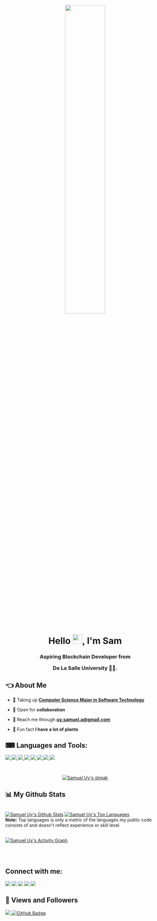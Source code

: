 <a href="#"> <p align="center"> <img width="50%" height="auto" src="https://creazilla-store.fra1.digitaloceanspaces.com/cliparts/79332/coding-clipart-md.png" height="175px"/> </p> </a>

<h1 align="center">Hello <img src="https://raw.githubusercontent.com/MartinHeinz/MartinHeinz/master/wave.gif" width="30px">, I'm Sam</h1>
<h3 align="center">Aspiring Blockchain Developer from <p> De La Salle University 💚🏹.</h3>


## 👈 About Me

- 📖 Taking up **[Computer Science Major in Software Technology](https://www.dlsu.edu.ph/colleges/ccs/undergraduate-degree-programs/cs-st/)**

- 🦸 Open for  **collaboration**

- 📣 Reach me through **uy.samuel.a@gmail.com**

- 🌱 Fun fact **I have a lot of plants**

## ⌨ Languages and Tools:

<p align="left"> 
    <a href="https://www.programiz.com/c-programming" target="_blank"> <img src="https://img.icons8.com/color/48/000000/c-programming.png"/> </a>
    <a href="https://www.java.com" target="_blank"> <img src="https://img.icons8.com/color/48/000000/java-coffee-cup-logo.png"/> </a>
    <a href="https://www.python.org" target="_blank"> <img src="https://img.icons8.com/color/48/000000/python.png"/> </a>
    <a href="https://www.w3.org/html/" target="_blank"> <img src="https://img.icons8.com/color/48/000000/html-5.png"/> </a> 
    <a href="https://www.w3schools.com/css/" target="_blank"> <img src="https://img.icons8.com/color/48/000000/css3.png"/> </a> 
    <a href="https://git-scm.com/" target="_blank"> <img src="https://img.icons8.com/color/48/000000/git.png"/> </a> 
    <a href="https://www.linux.org/" target="_blank"> <img src="https://img.icons8.com/color/48/000000/linux--v1.png"/> </a> 
    <a href="https://www.gnu.org/software/bash/" target="_blank"> <img src="https://img.icons8.com/plasticine/48/000000/bash.png"/> </a> 
</p>

<!-- [![React Badge](https://img.shields.io/badge/-React-61DBFB?style=for-the-badge&labelColor=black&logo=react&logoColor=61DBFB)](#)  [![Javascript Badge](https://img.shields.io/badge/-Javascript-F0DB4F?style=for-the-badge&labelColor=black&logo=javascript&logoColor=F0DB4F)](#) [![Typescript Badge](https://img.shields.io/badge/-Typescript-007acc?style=for-the-badge&labelColor=black&logo=typescript&logoColor=007acc)](#) [![Nodejs Badge](https://img.shields.io/badge/-Nodejs-3C873A?style=for-the-badge&labelColor=black&logo=node.js&logoColor=3C873A)](#) [![GraphQL Badge](https://img.shields.io/badge/-GraphQl-e535ab?style=for-the-badge&labelColor=black&logo=node.js&logoColor=e535ab)](#) -->
<br/>

<p align="center">
    <a href="https://github.com/samueluy/github-readme-streak-stats">
        <img title="🔥 Get streak stats for your profile at git.io/streak-stats" alt="Samuel Uy's streak" src="https://github-readme-streak-stats.herokuapp.com/?user=samueluy&theme=black-ice&hide_border=true&stroke=0000&background=060A0CD0"/>
    </a>
</p>

## 📊 My Github Stats

  <br/>
    <a href="https://github.com/samueluy/github-readme-stats"><img alt="Samuel Uy's Github Stats" src="https://github-readme-stats.vercel.app/api?username=samueluy&show_icons=true&count_private=true&theme=react&hide_border=true&bg_color=0D1117" /></a>
  <a href="https://github.com/samueluy/github-readme-stats"><img alt="Samuel Uy's Top Languages" src="https://github-readme-stats.vercel.app/api/top-langs/?username=samueluy&langs_count=8&count_private=true&layout=compact&theme=react&hide_border=true&bg_color=0D1117" /></a>
  <br/>
  <b>Note:</b> Top languages is only a metric of the languages my public code consists of and doesn't reflect experience or skill level.


<br/>
<br/>

<a href="https://github.com/samueluy/github-readme-activity-graph"><img alt="Samuel Uy's Activity Graph" src="https://activity-graph.herokuapp.com/graph?username=samueluy&bg_color=0D1117&color=5BCDEC&line=5BCDEC&point=FFFFFF&hide_border=true" /></a>

<br/>
<br/>

## Connect with me:
<p align="left">

<a href = "https://www.linkedin.com/in/samueluy/"><img src="https://img.icons8.com/color/48/000000/linkedin.png"/></a>
<a href = "https://www.facebook.com/samuelauy/"><img src="https://img.icons8.com/color/48/000000/facebook-new.png"/></a>
<a href = "https://www.instagram.com/samuelauy/"><img src="https://img.icons8.com/fluency/48/000000/instagram-new.png"/></a>
<a href = "https://www.youtube.com/channel/samueluy"><img src="https://img.icons8.com/color/48/000000/youtube-play.png"/></a>
<a href = "https://www.tiktok.com/@samueluyyt"><img src="https://img.icons8.com/plasticine/54/000000/tiktok.png"/></a>
</p>

## 🔆 Views and Followers
<a href="https://github.com/Meghna-DAS/github-profile-views-counter">
    <img src="https://komarev.com/ghpvc/?username=samueluy">
</a>
<a href="https://github.com/samueluy?tab=followers"><img src="https://img.shields.io/github/followers/samueluy?label=Followers&style=social" alt="GitHub Badge"></a>

<!-- README.md design from https://github.com/SubhamRaoniar28 -->
